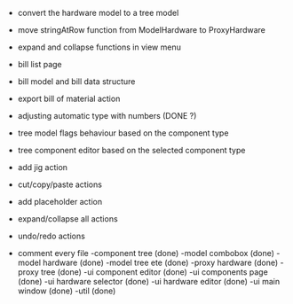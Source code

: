 - convert the hardware model to a tree model
- move stringAtRow function from ModelHardware to ProxyHardware

- expand and collapse functions in view menu

- bill list page
- bill model and bill data structure
- export bill of material action

- adjusting automatic type with numbers (DONE ?)
- tree model flags behaviour based on the component type
- tree component editor based on the selected component type

- add jig action
- cut/copy/paste actions
- add placeholder action
- expand/collapse all actions
- undo/redo actions

- comment every file
    -component tree         (done)
    -model combobox         (done)
    -model hardware         (done)
    -model tree ete         (done)
    -proxy hardware         (done)
    -proxy tree             (done)
    -ui component editor    (done)
    -ui components page     (done)
    -ui hardware selector   (done)
    -ui hardware editor     (done)
    -ui main window         (done)
    -util                   (done)